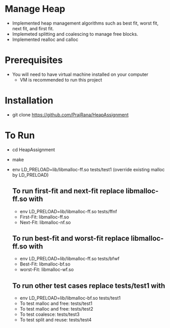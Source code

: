 # Manage Heap
+ Implemented heap management algorithms such as best fit, worst fit, next fit, and first fit. 
+ Implemeted splitting and coalescing to manage free blocks. 
+ Implemented realloc and calloc

# Prerequisites
+ You will need to have virtual machine installed on your computer
  - VM is recommended to run this project

# Installation
+ git clone https://github.com/PrajRana/HeapAssignment

# To Run
+ cd HeapAssignment
+ make
+ env LD_PRELOAD=lib/libmalloc-ff.so tests/test1  (override existing malloc by LD_PRELOAD)

   ## To run first-fit and next-fit replace libmalloc-ff.so with
   + env LD_PRELOAD=lib/libmalloc-ff.so tests/ffnf
   + First-Fit: libmalloc-ff.so
   + Next-Fit: libmalloc-nf.so
  
   ## To run best-fit and worst-fit replace libmalloc-ff.so with
   + env LD_PRELOAD=lib/libmalloc-ff.so tests/bfwf
   + Best-Fit: libmalloc-bf.so
   + worst-Fit: libmalloc-wf.so
  
  ## To run other test cases replace tests/test1 with
  + env LD_PRELOAD=lib/libmalloc-bf.so tests/test1
  + To test malloc and free: tests/test1
  + To test malloc and free: tests/test2
  + To test coalesce: tests/test3
  + To test split and reuse: tests/test4
  



